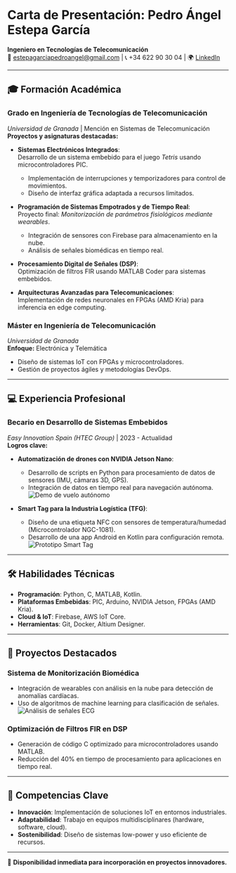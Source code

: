 # Carta de Presentación: Pedro Ángel Estepa García  
**Ingeniero en Tecnologías de Telecomunicación**  
📧 estepagarciapedroangel@gmail.com | 📞 +34 622 90 30 04 | 🌍 [LinkedIn](https://www.linkedin.com/in/pedro-%C3%A1ngel-estepa-garc%C3%ADa-454140294/)

---

## 🎓 **Formación Académica**  
### **Grado en Ingeniería de Tecnologías de Telecomunicación**  
*Universidad de Granada* | Mención en Sistemas de Telecomunicación  
**Proyectos y asignaturas destacadas:**  
- **Sistemas Electrónicos Integrados**:  
  Desarrollo de un sistema embebido para el juego *Tetris* usando microcontroladores PIC.  
  - Implementación de interrupciones y temporizadores para control de movimientos.  
  - Diseño de interfaz gráfica adaptada a recursos limitados.  

- **Programación de Sistemas Empotrados y de Tiempo Real**:  
  Proyecto final: *Monitorización de parámetros fisiológicos mediante wearables*.  
  - Integración de sensores con Firebase para almacenamiento en la nube.  
  - Análisis de señales biomédicas en tiempo real.  

- **Procesamiento Digital de Señales (DSP)**:  
  Optimización de filtros FIR usando MATLAB Coder para sistemas embebidos.  

- **Arquitecturas Avanzadas para Telecomunicaciones**:  
  Implementación de redes neuronales en FPGAs (AMD Kria) para inferencia en edge computing.  

### **Máster en Ingeniería de Telecomunicación**  
*Universidad de Granada*  
**Enfoque:** Electrónica y Telemática  
- Diseño de sistemas IoT con FPGAs y microcontroladores.  
- Gestión de proyectos ágiles y metodologías DevOps.  

---

## 💻 **Experiencia Profesional**  
### **Becario en Desarrollo de Sistemas Embebidos**  
*Easy Innovation Spain (HTEC Group)* | 2023 - Actualidad  
**Logros clave:**  
- **Automatización de drones con NVIDIA Jetson Nano**:  
  - Desarrollo de scripts en Python para procesamiento de datos de sensores (IMU, cámaras 3D, GPS).  
  - Integración de datos en tiempo real para navegación autónoma.  
  ![Demo de vuelo autónomo](https://github.com/user-attachments/assets/9b3f566d-aead-424b-aebb-1d615622b115)  

- **Smart Tag para la Industria Logística (TFG)**:  
  - Diseño de una etiqueta NFC con sensores de temperatura/humedad (Microcontrolador NGC-1081).  
  - Desarrollo de una app Android en Kotlin para configuración remota.  
  ![Prototipo Smart Tag](https://github.com/user-attachments/assets/cd76b2a4-6efa-4110-9c06-4f14d130cec7)  

---

## 🛠 **Habilidades Técnicas**  
- **Programación**: Python, C, MATLAB, Kotlin.  
- **Plataformas Embebidas**: PIC, Arduino, NVIDIA Jetson, FPGAs (AMD Kria).  
- **Cloud & IoT**: Firebase, AWS IoT Core.  
- **Herramientas**: Git, Docker, Altium Designer.  

---

## 🚀 **Proyectos Destacados**  
### **Sistema de Monitorización Biomédica**  
- Integración de wearables con análisis en la nube para detección de anomalías cardíacas.  
- Uso de algoritmos de machine learning para clasificación de señales.  
  ![Análisis de señales ECG](https://github.com/user-attachments/assets/027e8888-7d26-420a-b234-7c0368caf658)  

### **Optimización de Filtros FIR en DSP**  
- Generación de código C optimizado para microcontroladores usando MATLAB.  
- Reducción del 40% en tiempo de procesamiento para aplicaciones en tiempo real.  

---

## 🌟 **Competencias Clave**  
- **Innovación**: Implementación de soluciones IoT en entornos industriales.  
- **Adaptabilidad**: Trabajo en equipos multidisciplinares (hardware, software, cloud).  
- **Sostenibilidad**: Diseño de sistemas low-power y uso eficiente de recursos.  

---

📌 **Disponibilidad inmediata para incorporación en proyectos innovadores.**  
